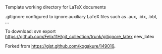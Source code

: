 Template working directory for LaTeX documents

.gitignore configured to ignore auxiliary LaTeX files such as .aux, .idx, .bbl, ...

To download:
    svn export https://github.com/Felix11H/git_collection/trunk/gitignore_latex new_latex

Forked from https://gist.github.com/kogakure/149016.




